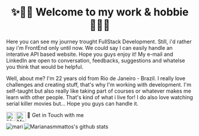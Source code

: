 # <center> ✨👋🏻 Welcome to my work & hobbie 👋🏻✨ </center>
Here you can see my journey trought FullStack Development. Still, i'd rather say i'm FrontEnd only until now. We could say I can easily handle an interative API based website. Hope you guys enjoy it! My e-mail and LinkedIn are open to conversation, feedbacks, suggestions and whatelse you think that would be helpful.

Well, about me? I'm 22 years old from Rio de Janeiro - Brazil. I really love challenges and creating stuff, that's why I'm working with development. I'm self-taught but also really like taking part of courses or whatever makes me learn with other people. That's kind of what i live for! I do also love watching serial killer movies but... Hope you guys can handle it.

👯 Get in Touch with me <a href="https://in.linkedin.com/in/marianasmmattos">
  <img align="left" alt="Mariana Mattos - Linkedin" width="24px" src="https://github.com/TheDudeThatCode/TheDudeThatCode/blob/master/Assets/Linkedin.svg" />
</a><a href="mailto:marianasmmattos@gmail.com">
  <img align="left" alt="Mariana Mattos - Gmail" width="26px" src="https://github.com/TheDudeThatCode/TheDudeThatCode/blob/master/Assets/Gmail.svg" />
</a>

![Marianasmmattos's github stats](https://github-readme-stats.vercel.app/api?username=marianasmmattos&show_icons=true&theme=radical)
<img align="left" src="https://github-readme-stats.vercel.app/api/top-langs/?username=marianasmmattos&hide=html&theme=radical" alt="mari" />
